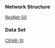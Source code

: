 ### Network Structure
[ResNet-50](http://ethereon.github.io/netscope/#/gist/db945b393d40bfa26006)

### Data Set
[CIFAR-10](http://www.cs.toronto.edu/~kriz/cifar.html)
